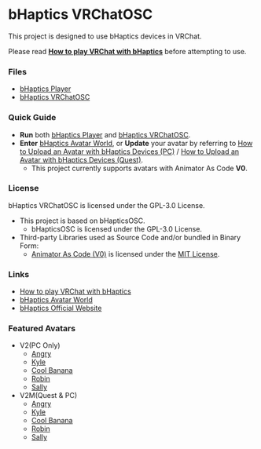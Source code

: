 # bHaptics VRChatOSC
This project is designed to use bHaptics devices in VRChat.

Please read **[How to play VRChat with bHaptics](https://bhaptics.notion.site/How-to-play-VRChat-with-bHaptics-1226d5724b8b80229ab9e0001ab70b61)** before attempting to use.

### Files
- [bHaptics Player](https://www.bhaptics.com/support/downloads)
- [bHaptics VRChatOSC](https://github.com/bhaptics/VRChatOSC/releases/latest/download/bHapticsOSC.exe)

### Quick Guide
- **Run** both [bHaptics Player](https://www.bhaptics.com/support/downloads) and [bHaptics VRChatOSC](https://github.com/bhaptics/VRChatOSC/releases/latest/download/bHapticsOSC.exe).
- **Enter** [bHaptics Avatar World](https://vrchat.com/home/world/wrld_7b1fed5e-50da-4263-b68a-81344fab1ac7), or **Update** your avatar by referring to [How to Upload an Avatar with bHaptics Devices (PC)](https://bhaptics.notion.site/How-to-Upload-an-Avatar-with-bHaptics-Devices-PC-c0479c68b8984b9d9048423b8c44f503) / [How to Upload an Avatar with bHaptics Devices (Quest)](https://bhaptics.notion.site/How-to-Upload-an-Avatar-with-bHaptics-Devices-Quest-1356d5724b8b8090bae4e89cae7eb696).
  - This project currently supports avatars with Animator As Code **V0**.

### License
bHaptics VRChatOSC is licensed under the GPL-3.0 License. 
- This project is based on bHapticsOSC.
  - bHapticsOSC is licensed under the GPL-3.0 License.
- Third-party Libraries used as Source Code and/or bundled in Binary Form:
  - [Animator As Code (V0)](https://github.com/hai-vr/av3-animator-as-code/tree/main) is licensed under the [MIT License](https://github.com/hai-vr/av3-animator-as-code/blob/main/LICENSE).

### Links
- [How to play VRChat with bHaptics](https://bhaptics.notion.site/How-to-play-VRChat-with-bHaptics-1226d5724b8b80229ab9e0001ab70b61)
- [bHaptics Avatar World](https://vrchat.com/home/world/wrld_7b1fed5e-50da-4263-b68a-81344fab1ac7)
- [bHaptics Official Website](https://www.bhaptics.com)

### Featured Avatars
- V2(PC Only)
    - [Angry](https://vrchat.com/home/avatar/avtr_339ec708-e98b-4126-9d94-28a1bdc86a02)
    - [Kyle](https://vrchat.com/home/avatar/avtr_20a3eb95-3bed-4266-8d15-63fba1a621bb)
    - [Cool Banana](https://vrchat.com/home/avatar/avtr_e180f519-bb64-4f49-891a-4387d21fc722)
    - [Robin](https://vrchat.com/home/avatar/avtr_7dcf8a1d-eff9-4bc1-8cc8-d28b53d229c0)
    - [Sally](https://vrchat.com/home/avatar/avtr_ba91803b-b4ef-4a72-87db-e2cff5c583d2)
- V2M(Quest & PC)
    - [Angry](https://vrchat.com/home/avatar/avtr_30c7a479-2889-4713-a3c8-b81c21ef1543)
    - [Kyle](https://vrchat.com/home/avatar/avtr_bb7d5b0a-ad9f-4594-ab21-b2d0b51c87d9)
    - [Cool Banana](https://vrchat.com/home/avatar/avtr_a7ec00b0-e94a-4cec-b1fe-f5abff08683e)
    - [Robin](https://vrchat.com/home/avatar/avtr_086453dd-d275-4b46-94c9-02aa0d35272d)
    - [Sally](https://vrchat.com/home/avatar/avtr_7cf7dda5-59c4-47a5-8f81-6304290d3867)
